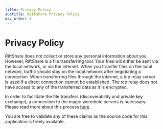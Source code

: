 ```yaml
---
title: Privacy Policy
subtitle: RiftShare Privacy Policy
nav_order: 3
---
```

# Privacy Policy


RiftShare does not collect or store any personal information about you. However, RiftShare is a file transferring tool. Your files will either be sent via the local network, or via the internet. When you transfer files on the local network, traffic should stay on the local network after negotiating a connection. When transferring files through the internet, a tcp relay server is used if a direct connection cannot be established. The tcp relay does not have access to any of the transferred data as it is encrypted. 

In order to facilitate the file transfers (discoverability and private key exchange), a connection to the magic wormhole servers is necessary. Please read more about this process [here](https://magic-wormhole.readthedocs.io/en/latest/file-transfer-protocol.html). 

You are free to validate any of these claims as the source code for this application is freely available. 
